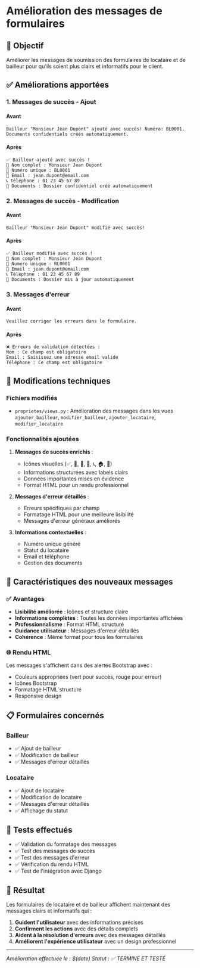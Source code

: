 # Amélioration des messages de formulaires

## 🎯 Objectif

Améliorer les messages de soumission des formulaires de locataire et de bailleur pour qu'ils soient plus clairs et informatifs pour le client.

## ✅ Améliorations apportées

### 1. Messages de succès - Ajout

#### Avant
```
Bailleur "Monsieur Jean Dupont" ajouté avec succès! Numéro: BL0001. Documents confidentiels créés automatiquement.
```

#### Après
```
✅ Bailleur ajouté avec succès !
👤 Nom complet : Monsieur Jean Dupont
🔢 Numéro unique : BL0001
📧 Email : jean.dupont@email.com
📞 Téléphone : 01 23 45 67 89
📁 Documents : Dossier confidentiel créé automatiquement
```

### 2. Messages de succès - Modification

#### Avant
```
Bailleur "Monsieur Jean Dupont" modifié avec succès!
```

#### Après
```
✅ Bailleur modifié avec succès !
👤 Nom complet : Monsieur Jean Dupont
🔢 Numéro unique : BL0001
📧 Email : jean.dupont@email.com
📞 Téléphone : 01 23 45 67 89
📁 Documents : Dossier mis à jour automatiquement
```

### 3. Messages d'erreur

#### Avant
```
Veuillez corriger les erreurs dans le formulaire.
```

#### Après
```
❌ Erreurs de validation détectées :
Nom : Ce champ est obligatoire
Email : Saisissez une adresse email valide
Téléphone : Ce champ est obligatoire
```

## 🔧 Modifications techniques

### Fichiers modifiés
- `proprietes/views.py` : Amélioration des messages dans les vues `ajouter_bailleur`, `modifier_bailleur`, `ajouter_locataire`, `modifier_locataire`

### Fonctionnalités ajoutées

1. **Messages de succès enrichis** :
   - Icônes visuelles (✅, 👤, 🔢, 📧, 📞, 🏠, 📁)
   - Informations structurées avec labels clairs
   - Données importantes mises en évidence
   - Format HTML pour un rendu professionnel

2. **Messages d'erreur détaillés** :
   - Erreurs spécifiques par champ
   - Formatage HTML pour une meilleure lisibilité
   - Messages d'erreur généraux améliorés

3. **Informations contextuelles** :
   - Numéro unique généré
   - Statut du locataire
   - Email et téléphone
   - Gestion des documents

## 🎨 Caractéristiques des nouveaux messages

### ✅ Avantages
- **Lisibilité améliorée** : Icônes et structure claire
- **Informations complètes** : Toutes les données importantes affichées
- **Professionnalisme** : Format HTML structuré
- **Guidance utilisateur** : Messages d'erreur détaillés
- **Cohérence** : Même format pour tous les formulaires

### 🌐 Rendu HTML
Les messages s'affichent dans des alertes Bootstrap avec :
- Couleurs appropriées (vert pour succès, rouge pour erreur)
- Icônes Bootstrap
- Formatage HTML structuré
- Responsive design

## 📋 Formulaires concernés

### Bailleur
- ✅ Ajout de bailleur
- ✅ Modification de bailleur
- ✅ Messages d'erreur détaillés

### Locataire
- ✅ Ajout de locataire
- ✅ Modification de locataire
- ✅ Messages d'erreur détaillés
- ✅ Affichage du statut

## 🧪 Tests effectués

- ✅ Validation du formatage des messages
- ✅ Test des messages de succès
- ✅ Test des messages d'erreur
- ✅ Vérification du rendu HTML
- ✅ Test de l'intégration avec Django

## 🎉 Résultat

Les formulaires de locataire et de bailleur affichent maintenant des messages clairs et informatifs qui :

1. **Guident l'utilisateur** avec des informations précises
2. **Confirment les actions** avec des détails complets
3. **Aident à la résolution d'erreurs** avec des messages détaillés
4. **Améliorent l'expérience utilisateur** avec un design professionnel

---

*Amélioration effectuée le : $(date)*
*Statut : ✅ TERMINÉ ET TESTÉ*
